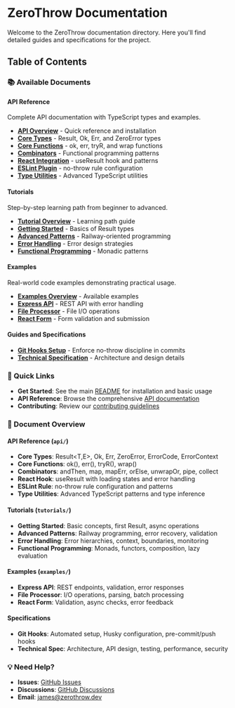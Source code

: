 # ZeroThrow Documentation

Welcome to the ZeroThrow documentation directory. Here you'll find detailed guides and specifications for the project.

## Table of Contents

### 📚 Available Documents

#### API Reference
Complete API documentation with TypeScript types and examples.

- **[API Overview](./api/README.md)** - Quick reference and installation
- **[Core Types](./api/core-types.md)** - Result, Ok, Err, and ZeroError types
- **[Core Functions](./api/core-functions.md)** - ok, err, tryR, and wrap functions
- **[Combinators](./api/combinators.md)** - Functional programming patterns
- **[React Integration](./api/react.md)** - useResult hook and patterns
- **[ESLint Plugin](./api/eslint.md)** - no-throw rule configuration
- **[Type Utilities](./api/type-utilities.md)** - Advanced TypeScript utilities

#### Tutorials
Step-by-step learning path from beginner to advanced.

- **[Tutorial Overview](./tutorials/README.md)** - Learning path guide
- **[Getting Started](./tutorials/01-getting-started.md)** - Basics of Result types
- **[Advanced Patterns](./tutorials/02-advanced-patterns.md)** - Railway-oriented programming
- **[Error Handling](./tutorials/03-error-handling.md)** - Error design strategies
- **[Functional Programming](./tutorials/04-functional-programming.md)** - Monadic patterns

#### Examples
Real-world code examples demonstrating practical usage.

- **[Examples Overview](./examples/README.md)** - Available examples
- **[Express API](./examples/express-api.ts)** - REST API with error handling
- **[File Processor](./examples/file-processor.ts)** - File I/O operations
- **[React Form](./examples/react-form.tsx)** - Form validation and submission

#### Guides and Specifications
- **[Git Hooks Setup](./githooks.md)** - Enforce no-throw discipline in commits
- **[Technical Specification](./zerothrow-spec.md)** - Architecture and design details

### 🚀 Quick Links

- **Get Started**: See the main [README](../README.md) for installation and basic usage
- **API Reference**: Browse the comprehensive [API documentation](./api/README.md)
- **Contributing**: Review our [contributing guidelines](../README.md#contributing)

### 📖 Document Overview

#### API Reference (`api/`)
- **Core Types**: Result<T,E>, Ok<T>, Err<E>, ZeroError, ErrorCode, ErrorContext
- **Core Functions**: ok(), err(), tryR(), wrap()
- **Combinators**: andThen, map, mapErr, orElse, unwrapOr, pipe, collect
- **React Hook**: useResult with loading states and error handling
- **ESLint Rule**: no-throw rule configuration and patterns
- **Type Utilities**: Advanced TypeScript patterns and type inference

#### Tutorials (`tutorials/`)
- **Getting Started**: Basic concepts, first Result, async operations
- **Advanced Patterns**: Railway programming, error recovery, validation
- **Error Handling**: Error hierarchies, context, boundaries, monitoring
- **Functional Programming**: Monads, functors, composition, lazy evaluation

#### Examples (`examples/`)
- **Express API**: REST endpoints, validation, error responses
- **File Processor**: I/O operations, parsing, batch processing
- **React Form**: Validation, async checks, error feedback

#### Specifications
- **Git Hooks**: Automated setup, Husky configuration, pre-commit/push hooks
- **Technical Spec**: Architecture, API design, testing, performance, security

### 💡 Need Help?

- **Issues**: [GitHub Issues](https://github.com/zerothrow/zerothrow/issues)
- **Discussions**: [GitHub Discussions](https://github.com/zerothrow/zerothrow/discussions)
- **Email**: james@zerothrow.dev